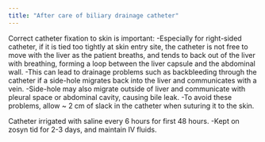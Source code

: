 ```yaml
---
title: "After care of biliary drainage catheter"
---
```

Correct catheter fixation to skin is important:
-Especially for right-sided catheter, if it is tied too tightly at skin entry site, the catheter is not free to move with the liver as the patient breaths, and tends to back out of the liver with breathing, forming a loop between the liver capsule and the abdominal wall.
-This can lead to drainage problems such as backbleeding through the catheter if a side-hole migrates back into the liver and communicates with a vein.
-Side-hole may also migrate outside of liver and communicate with pleural space or abdominal cavity, causing bile leak.
-To avoid these problems, allow ~ 2 cm of slack in the catheter when suturing it to the skin.

Catheter irrigated with saline every 6 hours for first 48 hours.
-Kept on zosyn tid for 2-3 days, and maintain IV fluids.

